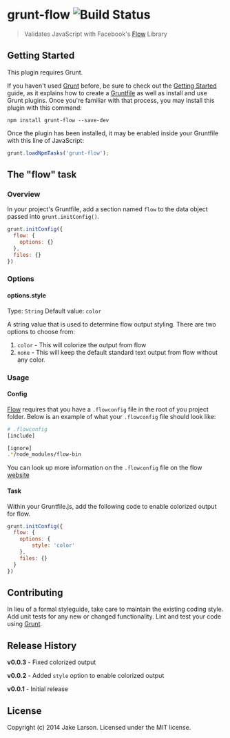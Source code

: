 # grunt-flow ![Build Status](https://secure.travis-ci.org/larsonjj/grunt-flow.png?branch=master)

> Validates JavaScript with Facebook's [Flow](https://github.com/facebook/flow) Library

## Getting Started
This plugin requires Grunt.

If you haven't used [Grunt](http://gruntjs.com/) before, be sure to check out the [Getting Started](http://gruntjs.com/getting-started) guide, as it explains how to create a [Gruntfile](http://gruntjs.com/sample-gruntfile) as well as install and use Grunt plugins. Once you're familiar with that process, you may install this plugin with this command:

```shell
npm install grunt-flow --save-dev
```

Once the plugin has been installed, it may be enabled inside your Gruntfile with this line of JavaScript:

```js
grunt.loadNpmTasks('grunt-flow');
```

## The "flow" task

### Overview
In your project's Gruntfile, add a section named `flow` to the data object passed into `grunt.initConfig()`.

```js
grunt.initConfig({
  flow: {
    options: {}
  },
  files: {}
})
```

### Options

#### options.style
Type: `String`
Default value: `color`

A string value that is used to determine flow output styling. There are two options to choose from:

1. `color` - This will colorize the output from flow
2. `none` - This will keep the default standard text output from flow without any color.

### Usage

#### Config

[Flow](https://github.com/facebook/flow) requires that you have a `.flowconfig` file in the root of you project folder. Below is an example of what your `.flowconfig` file should look like:

```bash
# .flowconfig
[include]

[ignore]
.*/node_modules/flow-bin
```

You can look up more information on the `.flowconfig` file on the flow [website](http://flowtype.org/docs/advanced-configuration.html#_)

#### Task

Within your Gruntfile.js, add the following code to enable colorized output for flow.

```js
grunt.initConfig({
  flow: {
    options: {
        style: 'color'
    },
    files: {}
  }
})
```



## Contributing
In lieu of a formal styleguide, take care to maintain the existing coding style. Add unit tests for any new or changed functionality. Lint and test your code using [Grunt](http://gruntjs.com/).

## Release History

<strong>v0.0.3</strong> - Fixed colorized output

<strong>v0.0.2</strong> - Added `style` option to enable colorized output

<strong>v0.0.1</strong> - Initial release

## License
Copyright (c) 2014 Jake Larson. Licensed under the MIT license.
